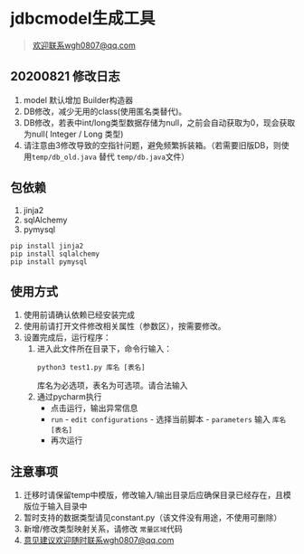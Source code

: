 # jdbcmodel生成工具
> 欢迎联系wgh0807@qq.com

## 20200821 修改日志
1. model 默认增加 Builder构造器
2. DB修改，减少无用的class(使用匿名类替代)。
3. DB修改，若表中int/long类型数据存储为null，之前会自动获取为0，现会获取为null( Integer / Long 类型)
4. 请注意由3修改导致的空指针问题，避免频繁拆装箱。（若需要旧版DB，则使用`temp/db_old.java` 替代 `temp/db.java`文件）


## 包依赖
1. jinja2
2. sqlAlchemy
3. pymysql
```shell
pip install jinja2
pip install sqlalchemy
pip install pymysql
```

## 使用方式
1. 使用前请确认依赖已经安装完成
2. 使用前请打开文件修改相关属性（参数区），按需要修改。
3. 设置完成后，运行程序：
    1. 进入此文件所在目录下，命令行输入：
        ```shell
        python3 test1.py 库名 [表名]
        ```
        库名为必选项，表名为可选项。请合法输入
    2. 通过pycharm执行 
        - 点击运行，输出异常信息
        - `run` - `edit configurations` - 选择当前脚本 - `parameters` 输入 `库名 [表名]`
        - 再次运行

## 注意事项
1. 迁移时请保留temp中模版，修改输入/输出目录后应确保目录已经存在，且模版位于输入目录中
2. 暂时支持的数据类型请见constant.py（该文件没有用途，不使用可删除）
3. 新增/修改类型映射关系，请修改 `常量区域`代码
4. 意见建议欢迎随时联系wgh0807@qq.com

